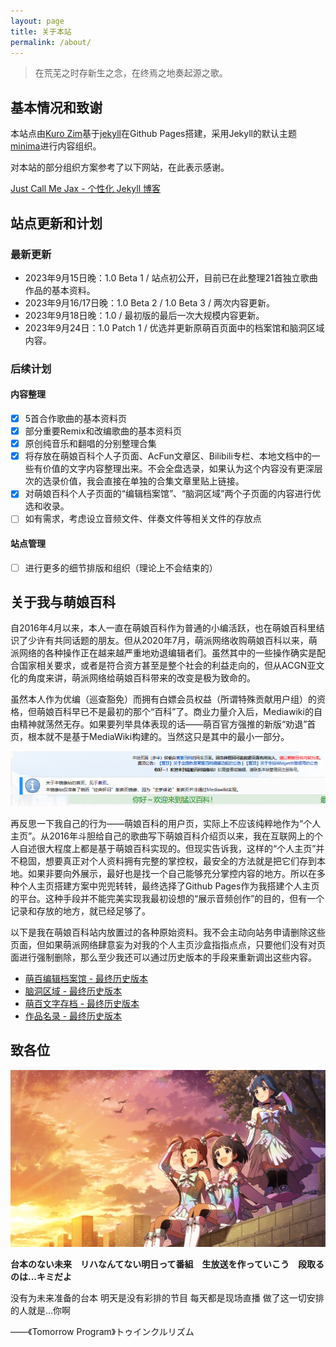 ```yaml
---
layout: page
title: 关于本站
permalink: /about/
---
```


> 在荒芜之时存新生之念，在终焉之地奏起源之歌。 

## 基本情况和致谢

本站点由[Kuro Zim](https://www.acfun.cn/u/30346233)基于[jekyll](https://github.com/jekyll/jekyll)在Github Pages搭建，采用Jekyll的默认主题[minima](https://github.com/jekyll/minima)进行内容组织。

对本站的部分组织方案参考了以下网站，在此表示感谢。

[Just Call Me Jax  - 个性化 Jekyll 博客](https://jaxvanyang.github.io/jekyll/personalize/2021/11/23/personalize-jekyll-blog.html)

## 站点更新和计划

### 最新更新

* 2023年9月15日晚：1.0 Beta 1 / 站点初公开，目前已在此整理21首独立歌曲作品的基本资料。
* 2023年9月16/17日晚：1.0 Beta 2 / 1.0 Beta 3 / 两次内容更新。
* 2023年9月18日晚：1.0 / 最初版的最后一次大规模内容更新。
* 2023年9月24日：1.0 Patch 1 / 优选并更新原萌百页面中的档案馆和脑洞区域内容。

### 后续计划

#### 内容整理

- [x] 5首合作歌曲的基本资料页
- [x] 部分重要Remix和改编歌曲的基本资料页
- [x] 原创纯音乐和翻唱的分别整理合集
- [x] 将存放在萌娘百科个人子页面、AcFun文章区、Bilibili专栏、本地文档中的一些有价值的文字内容整理出来。不会全盘选录，如果认为这个内容没有更深层次的选录价值，我会直接在单独的合集文章里贴上链接。
- [x] 对萌娘百科个人子页面的“编辑档案馆”、“脑洞区域”两个子页面的内容进行优选和收录。
- [ ] 如有需求，考虑设立音频文件、伴奏文件等相关文件的存放点

#### 站点管理

- [ ] 进行更多的细节排版和组织（理论上不会结束的）

## 关于我与萌娘百科

自2016年4月以来，本人一直在萌娘百科作为普通的小编活跃，也在萌娘百科里结识了少许有共同话题的朋友。但从2020年7月，萌派网络收购萌娘百科以来，萌派网络的各种操作正在越来越严重地劝退编辑者们。虽然其中的一些操作确实是配合国家相关要求，或者是符合资方甚至是整个社会的利益走向的，但从ACGN亚文化的角度来讲，萌派网络给萌娘百科带来的改变是极为致命的。

虽然本人作为优编（巡查豁免）而拥有白嫖会员权益（所谓特殊贡献用户组）的资格，但萌娘百科早已不是最初的那个“百科”了。商业力量介入后，Mediawiki的自由精神就荡然无存。如果要列举具体表现的话——萌百官方强推的新版“劝退”首页，根本就不是基于MediaWiki构建的。当然这只是其中的最小一部分。

![这是图片](/assets/img/mgpdmirror.png "来自镜像站的提示")

再反思一下我自己的行为——萌娘百科的用户页，实际上不应该纯粹地作为“个人主页”。从2016年斗胆给自己的歌曲写下萌娘百科介绍页以来，我在互联网上的个人自述很大程度上都是基于萌娘百科实现的。但现实告诉我，这样的“个人主页”并不稳固，想要真正对个人资料拥有完整的掌控权，最安全的方法就是把它们存到本地。如果非要向外展示，最好也是找一个自己能够充分掌控内容的地方。所以在多种个人主页搭建方案中兜兜转转，最终选择了Github Pages作为我搭建个人主页的平台。这种手段并不能完美实现我最初设想的“展示音频创作”的目的，但有一个记录和存放的地方，就已经足够了。

以下是我在萌娘百科站内放置过的各种原始资料。我不会主动向站务申请删除这些页面，但如果萌派网络肆意妄为对我的个人主页沙盒指指点点，只要他们没有对页面进行强制删除，那么至少我还可以通过历史版本的手段来重新调出这些内容。

* [萌百编辑档案馆 - 最终历史版本](https://zh.moegirl.org.cn/index.php?title=User:T.E.Zimmern/萌百编辑档案馆&oldid=6127797)
* [脑洞区域 - 最终历史版本](https://zh.moegirl.org.cn/index.php?title=User:T.E.Zimmern/%E8%84%91%E6%B4%9E%E5%8C%BA%E5%9F%9F&oldid=6983787_)
* [萌百文字存档 - 最终历史版本](https://zh.moegirl.org.cn/index.php?title=User:T.E.Zimmern/%E6%96%87%E5%AD%97%E5%AD%98%E6%A1%A3&oldid=67402500)
* [作品名录 - 最终历史版本](https://zh.moegirl.org.cn/index.php?title=User:T.E.Zimmern/%E4%BD%9C%E5%93%81%E5%90%8D%E5%BD%95&oldid=69990060)

## 致各位

![这是图片](/assets/img/AshitaENoProgram.png "Tomorrow Program")

__台本のない未来　リハなんてない明日って番組　生放送を作っていこう　段取るのは...キミだよ__

没有为未来准备的台本 明天是没有彩排的节目 每天都是现场直播 做了这一切安排的人就是...你啊

——《Tomorrow Program》トゥインクルリズム